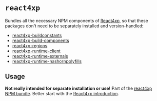 # `react4xp`

Bundles all the necessary NPM components of [React4xp](https://market.enonic.com/vendors/enonic/react4xp-starter), so that these packages don't need to be separately installed and version-handled:
- [react4xp-buildconstants](https://www.npmjs.com/package/react4xp-buildconstants)
- [react4xp-build-components](https://www.npmjs.com/package/react4xp-build-components)
- [react4xp-regions](https://www.npmjs.com/package/react4xp-regions)
- [react4xp-runtime-client](https://www.npmjs.com/package/react4xp-runtime-client)
- [react4xp-runtime-externals](https://www.npmjs.com/package/react4xp-runtime-externals)
- [react4xp-runtime-nashornpolyfills](https://www.npmjs.com/package/react4xp-runtime-nashornpolyfills)

## Usage

**Not really intended for separate installation or use!** Part of the [react4xp NPM bundle](https://www.npmjs.com/package/react4xp). Better start with the [React4xp introduction](https://developer.enonic.com/templates/react4xp).

